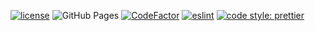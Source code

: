 [![license](https://img.shields.io/badge/license-MIT-#807F7F.svg)](https://github.com/S0lRaK/S0lRaK.github.io/blob/dev/LICENSE)
![GitHub Pages](https://github.com/S0lRaK/S0lRaK.github.io/workflows/GitHub%20Pages/badge.svg?branch=dev)
[![CodeFactor](https://www.codefactor.io/repository/github/s0lrak/s0lrak.github.io/badge/dev)](https://www.codefactor.io/repository/github/s0lrak/s0lrak.github.io/overview/dev)
[![eslint](https://img.shields.io/badge/eslint-enabled-green.svg)](https://eslint.org/)
[![code style: prettier](https://img.shields.io/badge/code_style-prettier-ff69b4.svg)](https://github.com/prettier/prettier)
